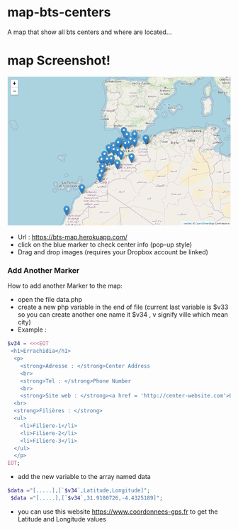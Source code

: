 # map-bts-centers
A map that show all bts centers and where are located...

# map Screenshot!
![Map Screenshot](https://github.com/aminepa8/map-bts-centers/blob/master/screenshot.png?raw=true)
  - Url : https://bts-map.herokuapp.com/
  - click on the blue marker to check center info (pop-up style)
  - Drag and drop images (requires your Dropbox account be linked)


### Add Another Marker

How to add another Marker to the map:

* open the file data.php
* create a new php variable in the end of file (current last variable is $v33 so you can create another one name it $v34 , v signify ville which mean city)
* Example :
```php
$v34 = <<<EOT
 <h1>Errachidia</h1>
  <p>
    <strong>Adresse : </strong>Center Address 
    <br>
    <strong>Tel : </strong>Phone Number
    <br>
    <strong>Site web : </strong><a href = 'http://center-website.com'>Lien</a>
  <br>
  <strong>Filières : </strong>
  <ul>
    <li>Filiere-1</li>
    <li>Filiere-2</li>
    <li>Filiere-3</li>
  </ul> 
  </p>
EOT;
```
* add the new variable to the array named data
```php
$data ="[.....],[`$v34`,Latitude,Longitude]";
 $data ="[.....],[`$v34`,31.9180726,-4.4325189]";
```

* you can use this website https://www.coordonnees-gps.fr to get the Latitude and Longitude  values



